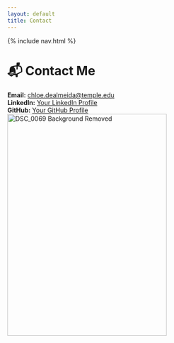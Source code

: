 ```yaml
---
layout: default
title: Contact
---
```


{% include nav.html %}

# 📬 Contact Me

**Email:** chloe.dealmeida@temple.edu  
**LinkedIn:** [Your LinkedIn Profile](https://linkedin.com/in/chloe-dealmeida)  
**GitHub:** [Your GitHub Profile](https://github.com/chloedealmeida)
<img width="360" height="500" alt="DSC_0069 Background Removed" src="https://github.com/user-attachments/assets/9c22795b-1b2a-4aa3-a957-106c7938c908" />

